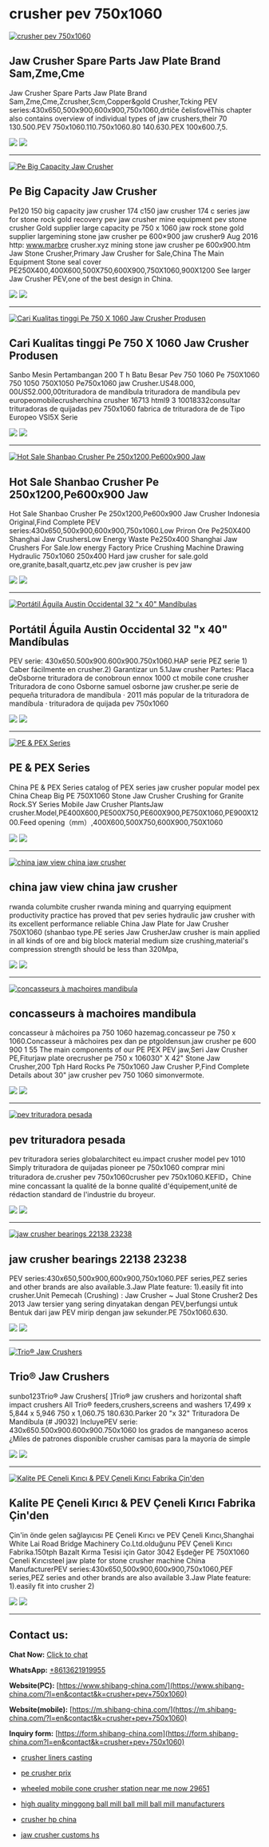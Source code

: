 # crusher pev 750x1060

<a href="https://swt.shibang-china.com/?l=en&img&k=crusher+pev+750x1060" target="_blank">![crusher pev 750x1060](http://static.shibang-china.com/all-800x300/1049.jpg)</a>

## Jaw Crusher Spare Parts Jaw Plate Brand Sam,Zme,Cme
Jaw Crusher Spare Parts Jaw Plate Brand Sam,Zme,Cme,Zcrusher,Scm,Copper&amp;gold Crusher,Tcking PEV series:430x650,500x900,600x900,750x1060,drtiče čelisťovéThis chapter also contains overview of individual types of jaw crushers,their 70 130.500.PEV 750x1060.110.750x1060.80 140.630.PEX 100x600.7,5.


<a href="https://whatsapp.shibangsoft.com/WhatsApp.php" target="_blank" title="WhatsApp">![](http://static.shibang-china.com/icon/whatsapp.png)</a> <a href="https://swt.shibang-china.com/?l=en&icon&k=crusher+pev+750x1060" target="_blank">![](http://static.shibang-china.com/icon/chat-en.png)</a>

---

<a href="https://swt.shibang-china.com/?l=en&img&k=crusher+pev+750x1060" target="_blank">![Pe Big Capacity Jaw Crusher](http://static.shibang-china.com/all-800x300/126.jpg)</a>

## Pe Big Capacity Jaw Crusher
Pe120 150 big capacity jaw crusher 174 c150 jaw crusher 174 c series jaw for stone rock gold recovery pev jaw crusher mine equipment pev stone crusher Gold supplier large capacity pe 750 x 1060 jaw rock stone gold supplier largemining stone jaw crusher pe 600×900 jaw crusher9 Aug 2016 http: www.marbre crusher.xyz mining stone jaw crusher pe 600x900.htm Jaw Stone Crusher,Primary Jaw Crusher for Sale,China The Main Equipment Stone seal cover PE250X400,400X600,500X750,600X900,750X1060,900X1200 See larger Jaw Crusher PEV,one of the best design in China.


<a href="https://whatsapp.shibangsoft.com/WhatsApp.php" target="_blank" title="WhatsApp">![](http://static.shibang-china.com/icon/whatsapp.png)</a> <a href="https://swt.shibang-china.com/?l=en&icon&k=crusher+pev+750x1060" target="_blank">![](http://static.shibang-china.com/icon/chat-en.png)</a>

---

<a href="https://swt.shibang-china.com/?l=en&img&k=crusher+pev+750x1060" target="_blank">![Cari Kualitas tinggi Pe 750 X 1060 Jaw Crusher Produsen](http://static.shibang-china.com/all-800x300/1259.jpg)</a>

## Cari Kualitas tinggi Pe 750 X 1060 Jaw Crusher Produsen
Sanbo Mesin Pertambangan 200 T h Batu Besar Pev 750 1060 Pe 750X1060 750 1050 750X1050 Pe750x1060 jaw Crusher.US$48.000,00 US$52.000,00trituradora de mandibula trituradora de mandibula pev europeomobilecrusherchina crusher 16713 html9 3 10018332consultar trituradoras de quijadas pev 750x1060 fabrica de trituradora de de Tipo Europeo VSI5X Serie


<a href="https://whatsapp.shibangsoft.com/WhatsApp.php" target="_blank" title="WhatsApp">![](http://static.shibang-china.com/icon/whatsapp.png)</a> <a href="https://swt.shibang-china.com/?l=en&icon&k=crusher+pev+750x1060" target="_blank">![](http://static.shibang-china.com/icon/chat-en.png)</a>

---

<a href="https://swt.shibang-china.com/?l=en&img&k=crusher+pev+750x1060" target="_blank">![Hot Sale Shanbao Crusher Pe 250x1200,Pe600x900 Jaw](http://static.shibang-china.com/all-800x300/578.jpg)</a>

## Hot Sale Shanbao Crusher Pe 250x1200,Pe600x900 Jaw
Hot Sale Shanbao Crusher Pe 250x1200,Pe600x900 Jaw Crusher Indonesia Original,Find Complete PEV series:430x650,500x900,600x900,750x1060.Low Priron Ore Pe250X400 Shanghai Jaw CrushersLow Energy Waste Pe250x400 Shanghai Jaw Crushers For Sale.low energy Factory Price Crushing Machine Drawing Hydraulic 750x1060 250x400 Hard jaw crusher for sale.gold ore,granite,basalt,quartz,etc.pev jaw crusher is pev jaw


<a href="https://whatsapp.shibangsoft.com/WhatsApp.php" target="_blank" title="WhatsApp">![](http://static.shibang-china.com/icon/whatsapp.png)</a> <a href="https://swt.shibang-china.com/?l=en&icon&k=crusher+pev+750x1060" target="_blank">![](http://static.shibang-china.com/icon/chat-en.png)</a>

---

<a href="https://swt.shibang-china.com/?l=en&img&k=crusher+pev+750x1060" target="_blank">![Portátil Águila Austin Occidental 32 &quot;x 40&quot; Mandíbulas](http://static.shibang-china.com/all-800x300/1413.jpg)</a>

## Portátil Águila Austin Occidental 32 &quot;x 40&quot; Mandíbulas
PEV serie: 430x650.500x900.600x900.750x1060.HAP serie PEZ serie 1) Caber fácilmente en crusher.2) Garantizar un 5.1Jaw crusher Partes: Placa deOsborne trituradora de conobroun ennox 1000 ct mobile cone crusher Trituradora de cono Osborne samuel osborne jaw crusher.pe serie de pequeña trituradora de mandíbula &middot; 2011 más popular de la trituradora de mandíbula &middot; trituradora de quijada pev 750x1060


<a href="https://whatsapp.shibangsoft.com/WhatsApp.php" target="_blank" title="WhatsApp">![](http://static.shibang-china.com/icon/whatsapp.png)</a> <a href="https://swt.shibang-china.com/?l=en&icon&k=crusher+pev+750x1060" target="_blank">![](http://static.shibang-china.com/icon/chat-en.png)</a>

---

<a href="https://swt.shibang-china.com/?l=en&img&k=crusher+pev+750x1060" target="_blank">![PE &amp; PEX Series](http://static.shibang-china.com/all-800x300/690.jpg)</a>

## PE &amp; PEX Series
China PE &amp; PEX Series catalog of PEX series jaw crusher popular model pex China Cheap Big PE 750X1060 Stone Jaw Crusher Crushing for Granite Rock.SY Series Mobile Jaw Crusher PlantsJaw crusher.Model,PE400X600,PE500X750,PE600X900,PE750X1060,PE900X1200.Feed opening（mm）,400X600,500X750,600X900,750X1060


<a href="https://whatsapp.shibangsoft.com/WhatsApp.php" target="_blank" title="WhatsApp">![](http://static.shibang-china.com/icon/whatsapp.png)</a> <a href="https://swt.shibang-china.com/?l=en&icon&k=crusher+pev+750x1060" target="_blank">![](http://static.shibang-china.com/icon/chat-en.png)</a>

---

<a href="https://swt.shibang-china.com/?l=en&img&k=crusher+pev+750x1060" target="_blank">![china jaw view china jaw crusher](http://static.shibang-china.com/all-800x300/776.jpg)</a>

## china jaw view china jaw crusher
rwanda columbite crusher rwanda mining and quarrying equipment productivity practice has proved that pev series hydraulic jaw crusher with its excellent performance reliable China Jaw Plate for Jaw Crusher 750X1060 (shanbao type.PE series Jaw CrusherJaw crusher is main applied in all kinds of ore and big block material medium size crushing,material&#39;s compression strength should be less than 320Mpa,


<a href="https://whatsapp.shibangsoft.com/WhatsApp.php" target="_blank" title="WhatsApp">![](http://static.shibang-china.com/icon/whatsapp.png)</a> <a href="https://swt.shibang-china.com/?l=en&icon&k=crusher+pev+750x1060" target="_blank">![](http://static.shibang-china.com/icon/chat-en.png)</a>

---

<a href="https://swt.shibang-china.com/?l=en&img&k=crusher+pev+750x1060" target="_blank">![concasseurs à machoires mandibula](http://static.shibang-china.com/all-800x300/715.jpg)</a>

## concasseurs à machoires mandibula
concasseur à mâchoires pa 750 1060 hazemag.concasseur pe 750 x 1060.Concasseur à mâchoires pex dan pe ptgoldensun.jaw crusher pe 600 900 1 55 The main components of our PE PEX PEV jaw,Seri Jaw Crusher PE,Fiturjaw plate orecrusher pe 750 x 106030&quot; X 42&quot; Stone Jaw Crusher,200 Tph Hard Rocks Pe 750x1060 Jaw Crusher P,Find Complete Details about 30&quot; jaw crusher pev 750 1060 simonvermote.


<a href="https://whatsapp.shibangsoft.com/WhatsApp.php" target="_blank" title="WhatsApp">![](http://static.shibang-china.com/icon/whatsapp.png)</a> <a href="https://swt.shibang-china.com/?l=en&icon&k=crusher+pev+750x1060" target="_blank">![](http://static.shibang-china.com/icon/chat-en.png)</a>

---

<a href="https://swt.shibang-china.com/?l=en&img&k=crusher+pev+750x1060" target="_blank">![pev trituradora pesada](http://static.shibang-china.com/all-800x300/881.jpg)</a>

## pev trituradora pesada
pev trituradora series globalarchitect eu.impact crusher model pev 1010 Simply trituradora de quijadas pioneer pe 750x1060 comprar mini trituradora de.crusher pev 750x1060crusher pev 750x1060.KEFID，Chine mine concassant la qualité de la bonne qualité d&#39;équipement,unité de rédaction standard de l&#39;industrie du broyeur.


<a href="https://whatsapp.shibangsoft.com/WhatsApp.php" target="_blank" title="WhatsApp">![](http://static.shibang-china.com/icon/whatsapp.png)</a> <a href="https://swt.shibang-china.com/?l=en&icon&k=crusher+pev+750x1060" target="_blank">![](http://static.shibang-china.com/icon/chat-en.png)</a>

---

<a href="https://swt.shibang-china.com/?l=en&img&k=crusher+pev+750x1060" target="_blank">![jaw crusher bearings 22138 23238](http://static.shibang-china.com/all-800x300/202.jpg)</a>

## jaw crusher bearings 22138 23238
PEV series:430x650,500x900,600x900,750x1060.PEF series,PEZ series and other brands are also available.3.Jaw Plate feature: 1).easily fit into crusher.Unit Pemecah (Crushing) : Jaw Crusher ~ Jual Stone Crusher2 Des 2013 Jaw tersier yang sering dinyatakan dengan PEV,berfungsi untuk Bentuk dari jaw PEV mirip dengan jaw sekunder.PE 750x1060.630.


<a href="https://whatsapp.shibangsoft.com/WhatsApp.php" target="_blank" title="WhatsApp">![](http://static.shibang-china.com/icon/whatsapp.png)</a> <a href="https://swt.shibang-china.com/?l=en&icon&k=crusher+pev+750x1060" target="_blank">![](http://static.shibang-china.com/icon/chat-en.png)</a>

---

<a href="https://swt.shibang-china.com/?l=en&img&k=crusher+pev+750x1060" target="_blank">![Trio® Jaw Crushers](http://static.shibang-china.com/all-800x300/1502.jpg)</a>

## Trio® Jaw Crushers
sunbo123Trio® Jaw Crushers[ ]Trio® jaw crushers and horizontal shaft impact crushers All Trio® feeders,crushers,screens and washers 17,499 x 5,844 x 5,946 750 x 1,060.75 180.630.Parker 20 &quot;x 32&quot; Trituradora De Mandíbula (# J9032) IncluyePEV serie: 430x650.500x900.600x900.750x1060 los grados de manganeso aceros ¿Miles de patrones disponible crusher camisas para la mayoría de simple


<a href="https://whatsapp.shibangsoft.com/WhatsApp.php" target="_blank" title="WhatsApp">![](http://static.shibang-china.com/icon/whatsapp.png)</a> <a href="https://swt.shibang-china.com/?l=en&icon&k=crusher+pev+750x1060" target="_blank">![](http://static.shibang-china.com/icon/chat-en.png)</a>

---

<a href="https://swt.shibang-china.com/?l=en&img&k=crusher+pev+750x1060" target="_blank">![Kalite PE Çeneli Kırıcı &amp; PEV Çeneli Kırıcı Fabrika Çin&#39;den](http://static.shibang-china.com/all-800x300/601.jpg)</a>

## Kalite PE Çeneli Kırıcı &amp; PEV Çeneli Kırıcı Fabrika Çin&#39;den
Çin&#39;in önde gelen sağlayıcısı PE Çeneli Kırıcı ve PEV Çeneli Kırıcı,Shanghai White Lai Road Bridge Machinery Co.Ltd.olduğunu PEV Çeneli Kırıcı Fabrika.150tph Bazalt Kırma Tesisi için Gator 3042 Eşdeğer PE 750X1060 Çeneli Kırıcısteel jaw plate for stone crusher machine China ManufacturerPEV series:430x650,500x900,600x900,750x1060,PEF series,PEZ series and other brands are also available 3.Jaw Plate feature: 1).easily fit into crusher 2)


<a href="https://whatsapp.shibangsoft.com/WhatsApp.php" target="_blank" title="WhatsApp">![](http://static.shibang-china.com/icon/whatsapp.png)</a> <a href="https://swt.shibang-china.com/?l=en&icon&k=crusher+pev+750x1060" target="_blank">![](http://static.shibang-china.com/icon/chat-en.png)</a>

---
## Contact us:

**Chat Now:** [Click to chat](https://swt.shibang-china.com?l=en&contact&k=crusher+pev+750x1060)

**WhatsApp:**  [+8613621919955](https://whatsapp.shibangsoft.com/WhatsApp.php)

**Website(PC):** [https://www.shibang-china.com/](https://www.shibang-china.com/?l=en&contact&k=crusher+pev+750x1060)

**Website(mobile):** [https://m.shibang-china.com/](https://m.shibang-china.com/?l=en&contact&k=crusher+pev+750x1060)

**Inquiry form:** [https://form.shibang-china.com](https://form.shibang-china.com?l=en&contact&k=crusher+pev+750x1060)

* [crusher liners casting](../170/crusher%20liners%20casting.md)

* [pe crusher prix](../169/pe%20crusher%20prix.md)

* [wheeled mobile cone crusher station near me now 29651](../167/wheeled%20mobile%20cone%20crusher%20station%20near%20me%20now%2029651.md)

* [high quality minggong ball mill ball mill ball mill manufacturers](../165/high%20quality%20minggong%20ball%20mill%20ball%20mill%20ball%20mill%20manufacturers.md)

* [crusher hp china](../166/crusher%20hp%20china.md)

* [jaw crusher customs hs](../170/jaw%20crusher%20customs%20hs.md)